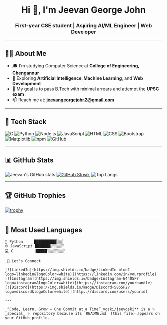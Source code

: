 <h1 align="center">Hi 👋, I'm Jeevan George John</h1>
<h3 align="center">First-year CSE student | Aspiring AI/ML Engineer | Web Developer</h3>

---

## 👨‍💻 About Me

- 🎓 I’m studying Computer Science at **College of Engineering, Chengannur**
- 🤖 Exploring **Artificial Intelligence**, **Machine Learning**, and **Web Development**
- 🎯 My goal is to pass B.Tech with minimal arrears and attempt the **UPSC exam**
- 📫 Reach me at: **jeevangeorgejohn2@gmail.com**

---

## 🚀 Tech Stack

![C](https://img.shields.io/badge/C-%2300599C.svg?style=flat&logo=c&logoColor=white)
![Python](https://img.shields.io/badge/Python-%233776AB.svg?style=flat&logo=python&logoColor=white)
![Node.js](https://img.shields.io/badge/Node.js-%23339933.svg?style=flat&logo=node.js&logoColor=white)
![JavaScript](https://img.shields.io/badge/JavaScript-%23F7DF1E.svg?style=flat&logo=javascript&logoColor=black)
![HTML](https://img.shields.io/badge/HTML5-%23E34F26.svg?style=flat&logo=html5&logoColor=white)
![CSS](https://img.shields.io/badge/CSS3-%231572B6.svg?style=flat&logo=css3&logoColor=white)
![Bootstrap](https://img.shields.io/badge/Bootstrap-%23563D7C.svg?style=flat&logo=bootstrap&logoColor=white)
![Matplotlib](https://img.shields.io/badge/Matplotlib-%230075a8.svg?style=flat&logo=matplotlib&logoColor=white)
![npm](https://img.shields.io/badge/npm-%23CB3837.svg?style=flat&logo=npm&logoColor=white)
![GitHub](https://img.shields.io/badge/GitHub-%23121011.svg?style=flat&logo=github&logoColor=white)

---

## 📊 GitHub Stats

![Jeevan's GitHub stats](https://github-readme-stats.vercel.app/api?username=jeevangeorgejohn&show_icons=true&theme=radical)
[![GitHub Streak](https://streak-stats.demolab.com?user=jeevangeorgejohn&theme=radical)](https://git.io/streak-stats)
![Top Langs](https://github-readme-stats.vercel.app/api/top-langs/?username=jeevangeorgejohn&layout=compact&theme=radical)

---

## 🏆 GitHub Trophies

[![trophy](https://github-profile-trophy.vercel.app/?username=jeevangeorgejohn&theme=radical&row=1&column=7)](https://github.com/ryo-ma/github-profile-trophy)

---

## 📌 Most Used Languages

```text
📘 Python     ██████████░░░
🌐 JavaScript ███████░░░░░░
💻 C          █████░░░░░░░░

 🔗 Let's Connect

[![LinkedIn](https://img.shields.io/badge/LinkedIn-blue?logo=linkedin&logoColor=white)](https://linkedin.com/in/yourprofile)
[![Instagram](https://img.shields.io/badge/Instagram-E4405F?logo=instagram&logoColor=white)](https://instagram.com/yourhandle)
[![Discord](https://img.shields.io/badge/Discord-5865F2?logo=discord&logoColor=white)](https://discord.com/users/yourid)

---

_“Code, Learn, Grow – One Commit at a Time”_voski/jeevoski** is a ✨ _special_ ✨ repository because its `README.md` (this file) appears on your GitHub profile.

